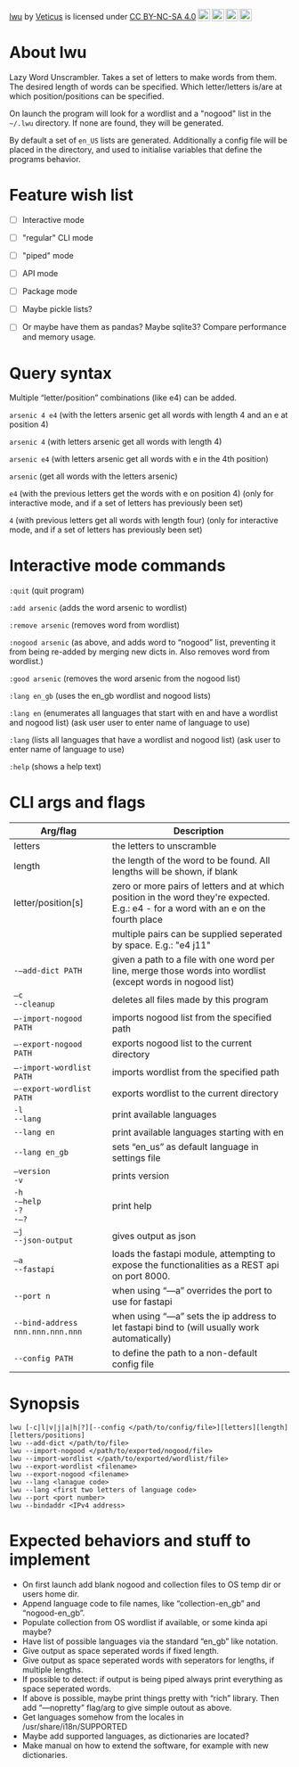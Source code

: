 <p xmlns:cc="http://creativecommons.org/ns#" xmlns:dct="http://purl.org/dc/terms/"><a property="dct:title" rel="cc:attributionURL" href="https://github.com/veticus/lwu">lwu</a> by <a rel="cc:attributionURL dct:creator" property="cc:attributionName" href="https://github.com/veticus">Veticus</a> is licensed under <a href="http://creativecommons.org/licenses/by-nc-sa/4.0/?ref=chooser-v1" target="_blank" rel="license noopener noreferrer" style="display:inline-block;">CC BY-NC-SA 4.0<img style="height:22px!important;margin-left:3px;vertical-align:text-bottom;" src="https://mirrors.creativecommons.org/presskit/icons/cc.svg?ref=chooser-v1"><img style="height:22px!important;margin-left:3px;vertical-align:text-bottom;" src="https://mirrors.creativecommons.org/presskit/icons/by.svg?ref=chooser-v1"><img style="height:22px!important;margin-left:3px;vertical-align:text-bottom;" src="https://mirrors.creativecommons.org/presskit/icons/nc.svg?ref=chooser-v1"><img style="height:22px!important;margin-left:3px;vertical-align:text-bottom;" src="https://mirrors.creativecommons.org/presskit/icons/sa.svg?ref=chooser-v1"></a></p>

# About lwu
Lazy Word Unscrambler.
Takes a set of letters to make words from them.
The desired length of words can be specified.
Which letter/letters is/are at which position/positions can be specified.

On launch the program will look for a wordlist and a "nogood" list in the `~/.lwu` directory.
If none are found, they will be generated.

By default a set of `en_US` lists are generated.
Additionally a config file will be placed in the directory, and used to initialise variables that define the programs behavior.



# Feature wish list
- [ ] Interactive mode
- [ ] "regular" CLI mode
- [ ] "piped" mode
- [ ] API mode
- [ ] Package mode
- [ ] Maybe pickle lists?
- [ ] Or maybe have them as pandas? Maybe sqlite3? Compare performance and memory usage.


# Query syntax
Multiple “letter/position” combinations (like e4) can be added.

`arsenic 4 e4`
(with the letters arsenic get all words with length 4 and an e at position 4)

`arsenic 4`
(with letters arsenic get all words with length 4)

`arsenic e4`
(with letters arsenic get all words with e in the 4th position)

`arsenic`
(get all words with the letters arsenic)

`e4`
(with the previous letters get the words with e on position 4)
(only for interactive mode, and if a set of letters has previously been set)

`4`
(with previous letters get all words with length four)
(only for interactive mode, and if a set of letters has previously been set)

# Interactive mode commands
`:quit`
(quit program)

`:add arsenic`
(adds the word arsenic to wordlist)

`:remove arsenic`
(removes word from wordlist)

`:nogood arsenic`
(as above, and adds word to “nogood” list, preventing it from being re-added by merging new dicts in. Also removes word from wordlist.)

`:good arsenic`
(removes the word arsenic from the nogood list)

`:lang en_gb`
(uses the en_gb wordlist and nogood lists)

`:lang en`
(enumerates all languages that start with en and have a wordlist and nogood list) (ask user user to enter name of language to use)

`:lang`
(lists all languages that have a wordlist and nogood list) (ask user to enter name of language to use)

`:help`
(shows a help text)


# CLI args and flags
| Arg/flag                             | Description                                                                                                                               |
|--------------------------------------|-------------------------------------------------------------------------------------------------------------------------------------------|
| letters                              | the letters to unscramble                                                                                                                 |
| length                               | the length of the word to be found. All lengths will be shown, if blank                                                                   |
| letter/position[s]                   | zero or more pairs of letters and at which position in the word they're expected.<br/>E.g.: e4 - for a word with an e on the fourth place |
|                                      | multiple pairs can be supplied seperated by space. E.g.: "e4 j11"                                                                         |
| `-—add-dict PATH`                    | given a path to a file with one word per line, merge those words into wordlist (except words in nogood list)                              |
| `—c`<br/>`--cleanup`                 | deletes all files made by this program                                                                                                    |
| `—-import-nogood PATH`               | imports nogood list from the specified path                                                                                               |
| `—-export-nogood PATH`               | exports nogood list to the current directory                                                                                              |
| `—-import-wordlist PATH`             | imports wordlist from the specified path                                                                                                  |
| `—-export-wordlist PATH`             | exports wordlist to the current directory                                                                                                 |
| `-l`<br/>`--lang`                    | print available languages                                                                                                                 |
| `--lang en`                          | print available languages starting with en                                                                                                |
| `--lang en_gb`                       | sets “en_us” as default language in settings file                                                                                         |
| `—version`<br/>`-v`                  | prints version                                                                                                                            |
| `-h`<br/>`-—help`<br/>`-?`<br/>`-—?` | print help                                                                                                                                |
| `—j`<br/>`--json-output`             | gives output as json                                                                                                                      |
| `—a`<br/>`--fastapi`                 | loads the fastapi module, attempting to expose the functionalities as a REST api on port 8000.                                            |
| `--port n`                           | when using “—a” overrides the port to use for fastapi                                                                                     |
| `--bind-address nnn.nnn.nnn.nnn`     | when using “—a” sets the ip address to let fastapi bind to (will usually work automatically)                                              |
| `--config PATH`                      | to define the path to a non-default config file                                                                                           |

# Synopsis
```
lwu [-c|l|v|j|a|h|?][--config </path/to/config/file>][letters][length][letters/positions]
lwu --add-dict </path/to/file>
lwu --import-nogood </path/to/exported/nogood/file>
lwu --import-wordlist </path/to/exported/wordlist/file>
lwu --export-wordlist <filename>
lwu --export-nogood <filename>
lwu --lang <lanague code>
lwu --lang <first two letters of language code>
lwu --port <port number>
lwu --bindaddr <IPv4 address>
```

# Expected behaviors and stuff to implement
- On first launch add blank nogood and collection files to OS temp dir or users home dir.
- Append language code to file names, like “collection-en_gb” and “nogood-en_gb”.
- Populate collection from OS wordlist if available, or some kinda api maybe?
- Have list of possible languages via the standard “en_gb” like notation.
- Give output as space seperated words if fixed length.
- Give output as space seperated words with seperators for lengths, if multiple lengths.
- If possible to detect: if output is being piped always print everything as space seperated words.
- If above is possible, maybe print things pretty with “rich” library. Then add “—nopretty” flag/arg to give simple outout as above.
- Get languages somehow from the locales in /usr/share/i18n/SUPPORTED
- Maybe add supported languages, as dictionaries are located?
- Make manual on how to extend the software, for example with new dictionaries.